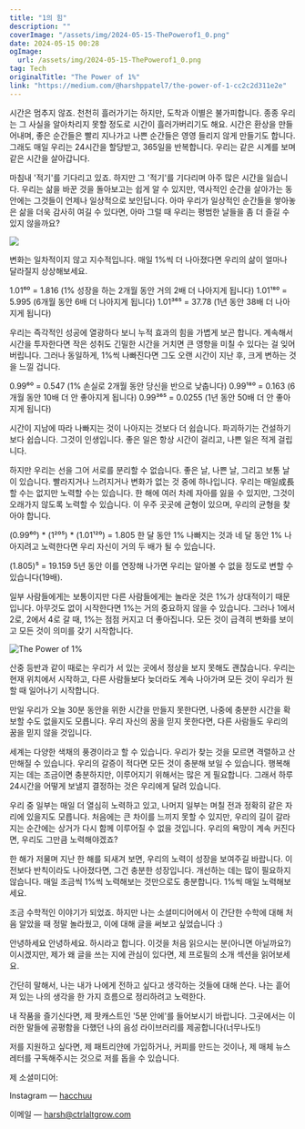 ```yaml
---
title: "1의 힘"
description: ""
coverImage: "/assets/img/2024-05-15-ThePowerof1_0.png"
date: 2024-05-15 00:28
ogImage: 
  url: /assets/img/2024-05-15-ThePowerof1_0.png
tag: Tech
originalTitle: "The Power of 1%"
link: "https://medium.com/@harshppatel7/the-power-of-1-cc2c2d311e2e"
---
```



시간은 멈추지 않죠. 천천히 흘러가기는 하지만, 도착과 이별은 불가피합니다. 종종 우리는 그 사실을 알아차리지 못할 정도로 시간이 흘러가버리기도 해요. 시간은 환상을 만들어내며, 좋은 순간들은 빨리 지나가고 나쁜 순간들은 영영 들리지 않게 만들기도 합니다. 그래도 매일 우리는 24시간을 할당받고, 365일을 반복합니다. 우리는 같은 시계를 보며 같은 시간을 살아갑니다.

마침내 '적기'를 기다리고 있죠. 하지만 그 '적기'를 기다리며 아주 많은 시간을 잃습니다. 우리는 삶을 바꾼 것을 돌아보고는 쉽게 알 수 있지만, 역사적인 순간을 살아가는 동안에는 그것들이 언제나 일상적으로 보인답니다. 아마 우리가 일상적인 순간들을 쌓아놓은 삶을 더욱 감사히 여길 수 있다면, 아마 그럴 때 우리는 평범한 날들을 좀 더 즐길 수 있지 않을까요?

![](../../assets/img/2024-05-15-ThePowerof1_1.png)



변화는 일차적이지 않고 지수적입니다. 매일 1%씩 더 나아졌다면 우리의 삶이 얼마나 달라질지 상상해보세요.

1.01⁶⁰ = 1.816 (1% 성장을 하는 2개월 동안 거의 2배 더 나아지게 됩니다)
1.01¹⁸⁰ = 5.995 (6개월 동안 6배 더 나아지게 됩니다)
1.01³⁶⁵ = 37.78 (1년 동안 38배 더 나아지게 됩니다)

우리는 즉각적인 성공에 열광하다 보니 누적 효과의 힘을 가볍게 보곤 합니다. 계속해서 시간을 투자한다면 작은 성취도 긴밀한 시간을 거치면 큰 영향을 미칠 수 있다는 걸 잊어버립니다. 그러나 동일하게, 1%씩 나빠진다면 그도 오랜 시간이 지난 후, 크게 변하는 것을 느낄 겁니다.

0.99⁶⁰ = 0.547 (1% 손실로 2개월 동안 당신을 반으로 낮춥니다)
0.99¹⁸⁰ = 0.163 (6개월 동안 10배 더 안 좋아지게 됩니다)
0.99³⁶⁵ = 0.0255 (1년 동안 50배 더 안 좋아지게 됩니다)



시간이 지남에 따라 나빠지는 것이 나아지는 것보다 더 쉽습니다. 파괴하기는 건설하기보다 쉽습니다. 그것이 인생입니다. 좋은 일은 항상 시간이 걸리고, 나쁜 일은 적게 걸립니다.

하지만 우리는 선을 그어 서로를 분리할 수 없습니다. 좋은 날, 나쁜 날, 그리고 보통 날이 있습니다. 빨라지거나 느려지거나 변화가 없는 것 중에 하나입니다. 우리는 매일成長할 수는 없지만 노력할 수는 있습니다. 한 해에 여러 차례 자아를 잃을 수 있지만, 그것이 오래가지 않도록 노력할 수 있습니다. 이 우주 곳곳에 균형이 있으며, 우리의 균형을 찾아야 합니다.

(0.99⁶⁰) * (1²⁰⁵) * (1.01¹²⁰) = 1.805
한 달 동안 1% 나빠지는 것과 네 달 동안 1% 나아지려고 노력한다면 우리 자신이 거의 두 배가 될 수 있습니다.

(1.805)⁵ = 19.159
5년 동안 이를 연장해 나가면 우리는 알아볼 수 없을 정도로 변할 수 있습니다(19배).



일부 사람들에게는 보통이지만 다른 사람들에게는 놀라운 것은 1%가 상대적이기 때문입니다. 아무것도 없이 시작한다면 1%는 거의 중요하지 않을 수 있습니다. 그러나 1에서 2로, 2에서 4로 갈 때, 1%는 점점 커지고 더 좋아집니다. 모든 것이 급격히 변화를 보이고 모든 것이 의미를 갖기 시작합니다.

![The Power of 1%](/assets/img/2024-05-15-ThePowerof1_2.png)

산중 등반과 같이 때로는 우리가 서 있는 곳에서 정상을 보지 못해도 괜찮습니다. 우리는 현재 위치에서 시작하고, 다른 사람들보다 늦더라도 계속 나아가며 모든 것이 우리가 원할 때 일어나기 시작합니다.

만일 우리가 오늘 30분 동안을 위한 시간을 만들지 못한다면, 나중에 충분한 시간을 확보할 수도 없을지도 모릅니다. 
우리 자신의 꿈을 믿지 못한다면, 다른 사람들도 우리의 꿈을 믿지 않을 것입니다.



세계는 다양한 색채의 풍경이라고 할 수 있습니다. 우리가 찾는 것을 모르면 격렬하고 산만해질 수 있습니다. 우리의 갈증이 적다면 모든 것이 충분해 보일 수 있습니다. 행복해지는 데는 조금이면 충분하지만, 이루어지기 위해서는 많은 게 필요합니다. 그래서 하루 24시간을 어떻게 보낼지 결정하는 것은 우리에게 달려 있습니다.

우리 중 일부는 매일 더 열심히 노력하고 있고, 나머지 일부는 며칠 전과 정확히 같은 자리에 있을지도 모릅니다. 처음에는 큰 차이를 느끼지 못할 수 있지만, 우리의 길이 갈라지는 순간에는 상거가 다시 함께 이루어질 수 없을 것입니다. 우리의 욕망이 계속 커진다면, 우리도 그만큼 노력해야겠죠?

한 해가 저물며 지난 한 해를 되새겨 보면, 우리의 노력이 성장을 보여주길 바랍니다. 이전보다 반칙이라도 나아졌다면, 그건 충분한 성장입니다. 개선하는 데는 많이 필요하지 않습니다. 매일 조금씩 1%씩 노력해보는 것만으로도 충분합니다. 1%씩 매일 노력해보세요.

조금 수학적인 이야기가 되었죠. 하지만 나는 소셜미디어에서 이 간단한 수학에 대해 처음 알았을 때 정말 놀라웠고, 이에 대해 글을 써보고 싶었습니다 :)



안녕하세요 안녕하세요. 하시라고 합니다. 
이것을 처음 읽으시는 분(아니면 아닐까요?)이시겠지만, 제가 왜 글을 쓰는 지에 관심이 있다면, 제 프로필의 소개 섹션을 읽어보세요.

간단히 말해서, 나는 내가 나에게 전하고 싶다고 생각하는 것들에 대해 쓴다. 나는 흩어져 있는 나의 생각을 한 가지 흐름으로 정리하려고 노력한다.

내 작품을 즐기신다면, 제 팟캐스트인 '5분 안에'를 들어보시기 바랍니다. 그곳에서는 이러한 말들에 공평함을 다했던 나의 음성 라이브러리를 제공합니다(너무나도!)

저를 지원하고 싶다면, 제 패트리얀에 가입하거나, 커피를 만드는 것이나, 제 매체 뉴스레터를 구독해주시는 것으로 저를 돕을 수 있습니다.



제 소셜미디어:

Instagram — [hacchuu](https://www.instagram.com/hacchuu)

이메일 — harsh@ctrlaltgrow.com